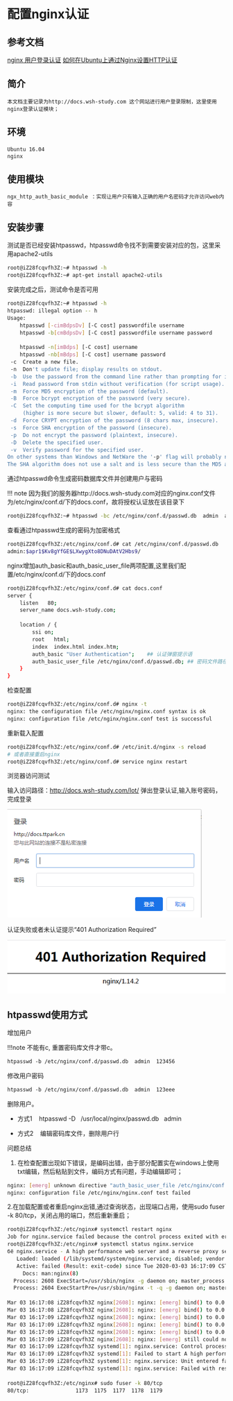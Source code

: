 # 配置nginx认证

## 参考文档

[nginx 用户登录认证](https://blog.csdn.net/endzhi/article/details/88931176)
[如何在Ubuntu上通过Nginx设置HTTP认证](https://www.ucloud.cn/yun/23432.html)

## 简介

    本文档主要记录为http://docs.wsh-study.com 这个网站进行用户登录限制，这里使用nginx登录认证模块；

## 环境
    Ubuntu 16.04
    nginx

## 使用模块    
    ngx_http_auth_basic_module ：实现让用户只有输入正确的用户名密码才允许访问web内容

## 安装步骤

测试是否已经安装htpasswd，htpasswd命令找不到需要安装对应的包，这里采用apache2-utils

```bash
root@iZ28fcqvfh3Z:~# htpasswd -h
root@iZ28fcqvfh3Z:~# apt-get install apache2-utils
```

安装完成之后，测试命令是否可用

```bash
root@iZ28fcqvfh3Z:~# htpasswd -h
htpasswd: illegal option -- h
Usage:
	htpasswd [-cimBdpsDv] [-C cost] passwordfile username
	htpasswd -b[cmBdpsDv] [-C cost] passwordfile username password

	htpasswd -n[imBdps] [-C cost] username
	htpasswd -nb[mBdps] [-C cost] username password
 -c  Create a new file.
 -n  Don't update file; display results on stdout.
 -b  Use the password from the command line rather than prompting for it.
 -i  Read password from stdin without verification (for script usage).
 -m  Force MD5 encryption of the password (default).
 -B  Force bcrypt encryption of the password (very secure).
 -C  Set the computing time used for the bcrypt algorithm
     (higher is more secure but slower, default: 5, valid: 4 to 31).
 -d  Force CRYPT encryption of the password (8 chars max, insecure).
 -s  Force SHA encryption of the password (insecure).
 -p  Do not encrypt the password (plaintext, insecure).
 -D  Delete the specified user.
 -v  Verify password for the specified user.
On other systems than Windows and NetWare the '-p' flag will probably not work.
The SHA algorithm does not use a salt and is less secure than the MD5 algorithm.
```

通过htpasswd命令生成密码数据库文件并创建用户与密码

!!! note 因为我们的服务器http://docs.wsh-study.com对应的nginx.conf文件为/etc/nginx/conf.d/下的docs.conf，故将授权认证放在该目录下

```bash
root@iZ28fcqvfh3Z:~# htpasswd -bc /etc/nginx/conf.d/passwd.db  admin  admin
```

查看通过htpasswd生成的密码为加密格式

```bash
root@iZ28fcqvfh3Z:/etc/nginx/conf.d# cat /etc/nginx/conf.d/passwd.db
admin:$apr1$Kv8gYfGE$LXwygXto8DNuDAtV2Hbs9/
```

nginx增加auth_basic和auth_basic_user_file两项配置,这里我们配置/etc/nginx/conf.d/下的docs.conf

```bash
root@iZ28fcqvfh3Z:/etc/nginx/conf.d# cat docs.conf 
server {
    listen   80;
    server_name docs.wsh-study.com;

    location / {
        ssi on;
        root   html;
        index  index.html index.htm;
        auth_basic "User Authentication";    ## 认证弹窗提示语
        auth_basic_user_file /etc/nginx/conf.d/passwd.db; ## 密码文件路径
    }
}
```

检查配置

```bash
root@iZ28fcqvfh3Z:/etc/nginx/conf.d# nginx -t
nginx: the configuration file /etc/nginx/nginx.conf syntax is ok
nginx: configuration file /etc/nginx/nginx.conf test is successful
```

重新载入配置

```bash
root@iZ28fcqvfh3Z:/etc/nginx/conf.d# /etc/init.d/nginx -s reload
# 或者直接重启nginx
root@iZ28fcqvfh3Z:/etc/nginx/conf.d# service nginx restart
```

浏览器访问测试

输入访问路径：http://docs.wsh-study.com/Iot/
弹出登录认证,输入账号密码，完成登录

![登录认证](./assets/登录认证.png)

认证失败或者未认证提示“401 Authorization Required”

![认证失败](./assets/认证失败.png)

## htpasswd使用方式

增加用户

!!!note 不能有c, 重置密码库文件才带c。

```bash
htpasswd -b /etc/nginx/conf.d/passwd.db  admin  123456    
```

修改用户密码

```bash 
htpasswd -b /etc/nginx/conf.d/passwd.db  admin  123eee 
```

删除用户。

* 方式1   
htpasswd -D   /usr/local/nginx/passwd.db   admin

* 方式2   
编辑密码库文件，删除用户行

问题总结

1. 在检查配置出现如下错误，是编码出错，由于部分配置实在windows上使用txt编辑，然后粘贴到文件，编码方式有问题，手动编辑即可；

```bash
nginx: [emerg] unknown directive "auth_basic_user_file /etc/nginx/conf.d/passwd.db" in /etc/nginx/conf.d/docs.conf:10
nginx: configuration file /etc/nginx/nginx.conf test failed
```

2.在加载配置或者重启nginx出错,通过查询状态，出现端口占用，使用sudo fuser -k 80/tcp，关闭占用的端口，然后重新重启；

```bash
root@iZ28fcqvfh3Z:/etc/nginx# systemctl restart nginx
Job for nginx.service failed because the control process exited with error code. See "systemctl status nginx.service" and "journalctl -xe" for details.
root@iZ28fcqvfh3Z:/etc/nginx# systemctl status nginx.service
бё nginx.service - A high performance web server and a reverse proxy server
   Loaded: loaded (/lib/systemd/system/nginx.service; disabled; vendor preset: enabled)
   Active: failed (Result: exit-code) since Tue 2020-03-03 16:17:09 CST; 16s ago
     Docs: man:nginx(8)
  Process: 2608 ExecStart=/usr/sbin/nginx -g daemon on; master_process on; (code=exited, status=1/FAILURE)
  Process: 2604 ExecStartPre=/usr/sbin/nginx -t -q -g daemon on; master_process on; (code=exited, status=0/S

Mar 03 16:17:08 iZ28fcqvfh3Z nginx[2608]: nginx: [emerg] bind() to 0.0.0.0:8090 failed (98: Address already 
Mar 03 16:17:08 iZ28fcqvfh3Z nginx[2608]: nginx: [emerg] bind() to 0.0.0.0:80 failed (98: Address already in
Mar 03 16:17:09 iZ28fcqvfh3Z nginx[2608]: nginx: [emerg] bind() to 0.0.0.0:443 failed (98: Address already i
Mar 03 16:17:09 iZ28fcqvfh3Z nginx[2608]: nginx: [emerg] bind() to 0.0.0.0:8090 failed (98: Address already 
Mar 03 16:17:09 iZ28fcqvfh3Z nginx[2608]: nginx: [emerg] bind() to 0.0.0.0:80 failed (98: Address already in
Mar 03 16:17:09 iZ28fcqvfh3Z nginx[2608]: nginx: [emerg] still could not bind()
Mar 03 16:17:09 iZ28fcqvfh3Z systemd[1]: nginx.service: Control process exited, code=exited status=1
Mar 03 16:17:09 iZ28fcqvfh3Z systemd[1]: Failed to start A high performance web server and a reverse proxy s
Mar 03 16:17:09 iZ28fcqvfh3Z systemd[1]: nginx.service: Unit entered failed state.
Mar 03 16:17:09 iZ28fcqvfh3Z systemd[1]: nginx.service: Failed with result 'exit-code'.

root@iZ28fcqvfh3Z:/etc/nginx# sudo fuser -k 80/tcp
80/tcp:               1173  1175  1177  1178  1179
```